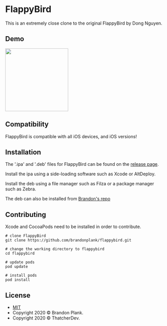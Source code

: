 # FlappyBird

This is an extremely close clone to the original FlappyBird by Dong Nguyen.

## Demo
<img src="demo/demo.gif" width="200">

## Compatibility
FlappyBird is compatible with all iOS devices, and iOS versions!

## Installation
The '.ipa' and '.deb' files for FlappyBird can be found on the [release page](https://github.com/brandonplank/flappybird/releases).

Install the ipa using a side-loading software such as Xcode or AltDeploy.

Install the deb using a file manager such as Filza or a package manager such as Zebra.

The deb can also be installed from [Brandon's repo](repo.brandonplank.org)


## Contributing
Xcode and CocoaPods need to be installed in order to contribute.

```
# clone FlappyBird
git clone https://github.com/brandonplank/flappybird.git

# change the working directory to flappybird
cd flappybird

# update pods
pod update

# install pods
pod install
```

## License
- [MIT](https://choosealicense.com/licenses/mit/)
- Copyright 2020 © Brandon Plank.
- Copyright 2020 © ThatcherDev.
